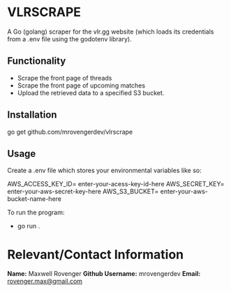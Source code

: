 # VLRSCRAPE
A Go (golang) scraper for the vlr.gg website (which loads its credentials from a .env file using the godotenv library).

## Functionality
 - Scrape the front page of threads
 - Scrape the front page of upcoming matches
 - Upload the retrieved data to a specified S3 bucket.


## Installation
go get github.com/mrovengerdev/vlrscrape

  
## Usage
Create a .env file which stores your environmental variables like so:

AWS_ACCESS_KEY_ID= enter-your-acess-key-id-here
AWS_SECRET_KEY= enter-your-aws-secret-key-here
AWS_S3_BUCKET= enter-your-aws-bucket-name-here

To run the program:
- go run .


# Relevant/Contact Information
**Name:** Maxwell Rovenger
**Github Username:** mrovengerdev
**Email:** rovenger.max@gmail.com